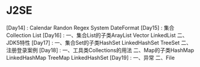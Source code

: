 # J2SE
[Day14] : Calendar Randon Regex System DateFormat
[Day15] : 集合 Collection List
[Day16] : 一、集合List的子类ArayList Vector LinkedList    二、JDK5特性
[Day17] : 一、集合Set的子类HashSet LinkedHashSet TreeSet  二、注册登录案例
[Day18] : 一、工具类Collections的用法                     二、Map的子类HashMap LinkedHashMap TreeMap LinkedHashSet
[Day19] : 一、异常         二、File

